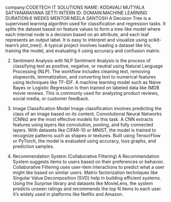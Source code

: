 company:CODETECH IT SOLUTIONS
NAME: KODAVALI MUTYALA SATYANARAYANA SETTI
INTERN ID:
DOMAIN:MACHINE LEARNING
DURATION:6 WEEKS
MENTOR:NEELA SANTOSH
A Decision Tree is a supervised learning algorithm used for classification and regression tasks. It splits the dataset based on feature values to form a tree-like model where each internal node is a decision based on an attribute, and each leaf represents an output label. It is easy to interpret and visualize using scikit-learn’s plot_tree(). A typical project involves loading a dataset like Iris, training the model, and evaluating it using accuracy and confusion matrix.

2. Sentiment Analysis with NLP
Sentiment Analysis is the process of classifying text as positive, negative, or neutral using Natural Language Processing (NLP). The workflow includes cleaning text, removing stopwords, lemmatization, and converting text to numerical features using techniques like TF-IDF. A machine learning model such as Naive Bayes or Logistic Regression is then trained on labeled data like IMDB movie reviews. This is commonly used for analyzing product reviews, social media, or customer feedback.

3. Image Classification Model
Image classification involves predicting the class of an image based on its content. Convolutional Neural Networks (CNNs) are the most effective models for this task. A CNN extracts features using layers like convolution, pooling, and fully connected layers. With datasets like CIFAR-10 or MNIST, the model is trained to recognize patterns such as shapes or textures. Built using TensorFlow or PyTorch, the model is evaluated using accuracy, loss graphs, and prediction samples.

4. Recommendation System (Collaborative Filtering)
A Recommendation System suggests items to users based on their preferences or behavior. Collaborative Filtering uses user-item interactions to predict what a user might like based on similar users. Matrix factorization techniques like Singular Value Decomposition (SVD) help in building efficient systems. Using the Surprise library and datasets like MovieLens, the system predicts unseen ratings and recommends the top N items to each user. It’s widely used in platforms like Netflix and Amazon.

